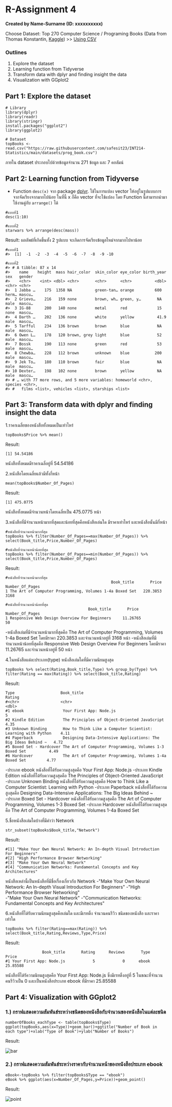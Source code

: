 # R-Assignment 4

**Created by Name-Surname (ID: xxxxxxxxxx)**

Choose Dataset: Top 270 Computer Science / Programing Books (Data from Thomas Konstantin, [Kaggle](https://www.kaggle.com/thomaskonstantin/top-270-rated-computer-science-programing-books)) >> [Using CSV](https://raw.githubusercontent.com/safesit23/INT214-Statistics/main/datasets/prog_book.csv)

### Outlines
1. Explore the dataset
2. Learning function from Tidyverse
3. Transform data with dplyr and finding insight the data
4. Visualization with GGplot2

## Part 1: Explore the dataset

```
# Library
library(dplyr)
library(readr)
library(stringr)
install.packages("ggplot2")
library(ggplot2)

# Dataset
topBooks <- read.csv("https://raw.githubusercontent.com/safesit23/INT214-Statistics/main/datasets/prog_book.csv")

```

ภายใน dataset ประกอบไปด้วยข้อมูลจำนวน 271 ข้อมูล และ 7 คอลัมน์



## Part 2: Learning function from Tidyverse

- Function `desc(x)` จาก package [dplyr](https://dplyr.tidyverse.org/reference/desc.html). ใช้ในการแปลง vector ให้อยู่ในรูปแบบการจากจัดเรียงจากมากไปน้อย ในที่นี้ x ก็คือ vector ที่จะใช้แปลง โดย Function นี้สามารถนำมาใช้งานคู่กับ  `arrange()` ได้

```
#แบบที่1
desc(1:10)

#แบบที่2
starwars %>% arrange(desc(mass))

```
Result: ผลลัพธ์ที่เกิดขึ้นทั้ง 2 รูปแบบ จะเกิดการจัดเรียงข้อมูลใหม่จากมากไปหาน้อย

```
#แบบที่1
#>  [1]  -1  -2  -3  -4  -5  -6  -7  -8  -9 -10

#แบบที่2
#> # A tibble: 87 x 14
#>    name    height  mass hair_color  skin_color eye_color birth_year sex   gender
#>    <chr>    <int> <dbl> <chr>       <chr>      <chr>          <dbl> <chr> <chr> 
#>  1 Jabba …    175  1358 NA          green-tan… orange         600   herm… mascu…
#>  2 Grievo…    216   159 none        brown, wh… green, y…       NA   male  mascu…
#>  3 IG-88      200   140 none        metal      red             15   none  mascu…
#>  4 Darth …    202   136 none        white      yellow          41.9 male  mascu…
#>  5 Tarfful    234   136 brown       brown      blue            NA   male  mascu…
#>  6 Owen L…    178   120 brown, grey light      blue            52   male  mascu…
#>  7 Bossk      190   113 none        green      red             53   male  mascu…
#>  8 Chewba…    228   112 brown       unknown    blue           200   male  mascu…
#>  9 Jek To…    180   110 brown       fair       blue            NA   male  mascu…
#> 10 Dexter…    198   102 none        brown      yellow          NA   male  mascu…
#> # … with 77 more rows, and 5 more variables: homeworld <chr>, species <chr>,
#> #   films <list>, vehicles <list>, starships <list>

```

## Part 3: Transform data with dplyr and finding insight the data

1.ราคาเฉลี่ยของหนังสือทั้งหมดเป็นเท่าไหร่

```
topBooks$Price %>% mean()
```

Result:

```
[1] 54.54186
```
หนังสือทั้งหมดมีราคาเฉลี่อยู่ที่ 54.54186

2.หนังสือโดยเฉลี่ยแล้วมีทั้งกี่หน้า

```
mean(topBooks$Number_Of_Pages)
```

Result:

```
[1] 475.0775
```
หนังสือทั้งหมดมีจำนวนหน้าโดยเฉลี่ยเป็น 475.0775 หน้า

3.หนังสือที่มีจำนวนหน้ามากที่สุดและน้อยที่สุดคือหนังสือเล่นใด มีราคาเท่าไหร่ และหนังสือนั้นมีกี่หน้า

```
#หนังสือที่จำนวนหน้ามากที่สุด
topBooks %>% filter(Number_Of_Pages==max(Number_Of_Pages)) %>% select(Book_title,Price,Number_Of_Pages)

#หนังสือที่จำนวนหน้าน้อยที่สุด
topBooks %>% filter(Number_Of_Pages==min(Number_Of_Pages)) %>% select(Book_title,Price,Number_Of_Pages)
```

Result:

```
#หนังสือที่จำนวนหน้ามากที่สุด
                                              Book_title       Price     Number_Of_Pages
1 The Art of Computer Programming, Volumes 1-4a Boxed Set   220.3853                3168

#หนังสือที่จำนวนหน้าน้อยที่สุด
                                    Book_title       Price     Number_Of_Pages
1 Responsive Web Design Overview For Beginners     11.26765                50
```
-หนังสือเล่มที่มีจำนวนหน้ามากที่สุดคือ The Art of Computer Programming, Volumes 1-4a Boxed Set โดยมีราคา 220.3853 และจำนวนหน้าอยู่ที่ 3168 หน้า
-หนังสือเล่มที่มีจำนวนหน้าน้อยที่สุดคือ Responsive Web Design Overview For Beginners โดยมีราคา 11.26765 และจำนวนหน้าอยู่ที่ 50 หน้า

4.ในหนังสือแต่ละประเภท(type) หนังสือเล่มใดที่มีความนิยมสูงสุด

```
topBooks %>% select(Rating,Book_title,Type) %>% group_by(Type) %>% filter(Rating == max(Rating)) %>% select(Book_title,Rating)
```

Result:

```
Type                    Book_title                                                       Rating
#<chr>                  <chr>                                                            <dbl>
#1 ebook                 Your First App: Node.js                                         5   
#2 Kindle Edition        The Principles of Object-Oriented JavaScript                    4.35
#3 Unknown Binding       How to Think Like a Computer Scientist: Learning with Python    4.11
#4 Paperback             Designing Data-Intensive Applications: The Big Ideas Behind ~   4.72
#5 Boxed Set - Hardcover The Art of Computer Programming, Volumes 1-3 Boxed Set          4.49
#6 Hardcover             The Art of Computer Programming, Volumes 1-4a Boxed Set         4.77
```
-ประเภท ebook หนังสือที่ได้รับความสูงสุดคือ Your First App: Node.js
-ประเภท Kindle Edition หนังสือที่ได้รับความสูงสุดคือ The Principles of Object-Oriented JavaScript
-ประเภท Unknown Binding  หนังสือที่ได้รับความสูงสุดคือ How to Think Like a Computer Scientist: Learning with Python
-ประเภท Paperback หนังสือที่ได้รับความสูงสุดคือ Designing Data-Intensive Applications: The Big Ideas Behind ~
-ประเภท Boxed Set - Hardcover หนังสือที่ได้รับความสูงสุดคือ The Art of Computer Programming, Volumes 1-3 Boxed Set
-ประเภท Hardcover หนังสือที่ได้รับความสูงสุดคือ The Art of Computer Programming, Volumes 1-4a Boxed Set

5.ชื่อหนังสือเล่มใดบ้างที่มีคำว่า Network

```
str_subset(topBooks$Book_title,"Network")
```

Result:

```
#[1] "Make Your Own Neural Network: An In-depth Visual Introduction For Beginners"
#[2] "High Performance Browser Networking"                                        
#[3] "Make Your Own Neural Network"                                               
#[4] "Communication Networks: Fundamental Concepts and Key Architectures"     

```
หนังสือเหล่านี้เป็นหนังสือที่มีชื่อเรื่องเกี่ยวกับ Network
-"Make Your Own Neural Network: An In-depth Visual Introduction For Beginners"
-"High Performance Browser Networking"   
-"Make Your Own Neural Network" 
-"Communication Networks: Fundamental Concepts and Key Architectures"

6.หนังสือที่ได้รับความนิยมสูงสุดคือเล่มใด และมีเรทติ้ง จำนวนคนรีวิว ชนิดของหนังสือ และราคาเท่าใด

```
topBooks %>% filter(Rating==max(Rating)) %>% select(Book_title,Rating,Reviews,Type,Price)
```

Result:

```
                Book_title       Rating      Reviews       Type        Price
#1 Your First App: Node.js            5            0      ebook     25.85588
```
หนังสือที่ได้รัความนิยมสูงสุดคือ Your First App: Node.js ซึ่งมีเรทติ้งอยู่ที่ 5 ในขณะที่จำนวนคนรีวิวเป็น 0 และเป็นหนังสือประเภท ebook ที่มีราคา 25.85588

## Part 4: Visualization with GGplot2
### 1.) กราฟแสดงความสัมพันธ์ระหว่างชนิดของหนังสือกับจำนวนของหนังสือในแต่ละชนิด
```
numberOfBooks_eachType <- table(topBooks$Type)
ggplot(topBooks,aes(x=Type))+geom_bar()+ggtitle("Number of Book in each type")+xlab("Type of Book")+ylab("Number of Books")

```
Result:

![bar](ggplot_bar.png)

### 2.) กราฟแสดงความสัมพันธ์ระหว่างราคากับจำนวนหน้าของหนังสือประเภท ebook
```
eBook<-topBooks %>% filter(topBooks$Type == "ebook") 
eBook %>% ggplot(aes(x=Number_Of_Pages,y=Price))+geom_point()

```
Result:

![point](ggplot_point.png)


